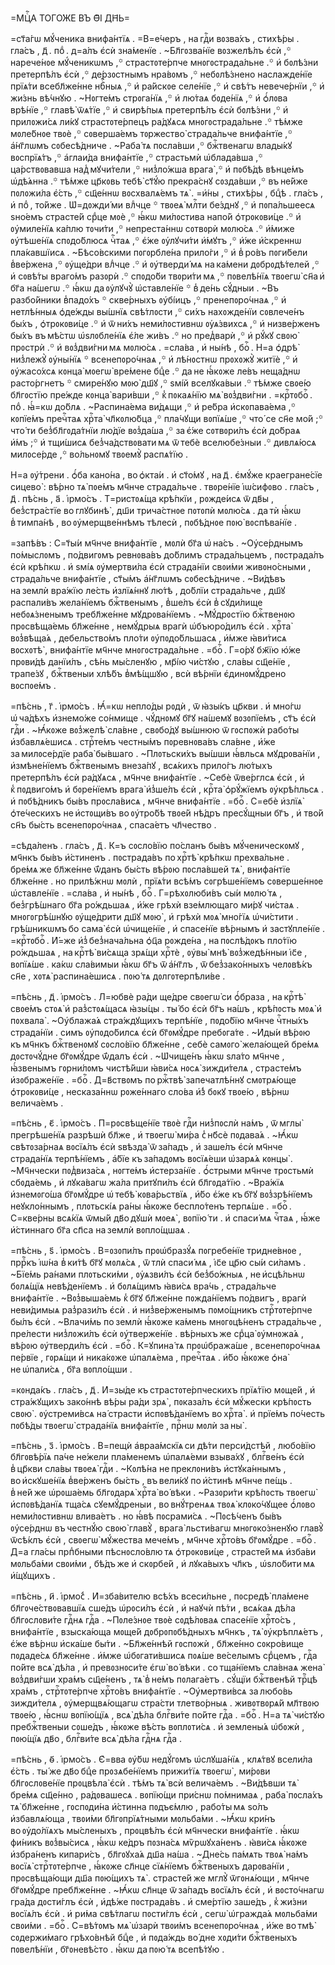 =МЦⷭ҇А ТОГО́ЖЕ ВЪ Ѳ҃І ДН҃Ь=

=ст҃а́гѡ мꙋ́ченика внифа́нтїѧ . =В=е́черъ , на гдⷭ҇и вᲂзва́хъ , стихѣ́ры .
гла́съ , д҃ . поⷣ . д=а́лъ є҆сѝ зна́менїе . ~Бл҃гᲂзва́нїе вᲂзжелѣ́лъ є҆сѝ ,꙳
нарече́нᲂе мꙋ́ченикѡмъ ,꙳ страстᲂте́рпче мнᲂгᲂстрада́льне .꙳ и҆ бᲂлѣ́зни
претерпѣ́лъ є҆сѝ ,꙳ де́рзᲂстнымъ нра́вᲂмъ ,꙳ небᲂлѣ́знено наслажде́нїе
прїѧ́ти всебл҃же́нне нбⷭ҇ныѧ ,꙳ и҆ ра́йскᲂе селе́нїе ,꙳ и҆ свѣ́тъ
невече́рнїи ,꙳ и҆ жи́знь вѣ́чнꙋю . ~Нᲂгте́мъ стрᲂга́нїѧ ,꙳ и҆ лю́таѧ
бᲂде́нїѧ ,꙳ и҆ ѻ҆́лᲂва врѣ́нїе ,꙳ главѣ̀ ѿѧ́тїе ,꙳ и҆ свирѣ́пыѧ претерпѣ́лъ
є҆сѝ бᲂлѣ́зни ,꙳ и҆ прилᲂжи́сѧ ли́кꙋ страстᲂте́рпецъ ра́дꙋѧсѧ
мнᲂгᲂстрада́льне .꙳ тѣ́мже мᲂле́бнᲂе твᲂѐ ,꙳ сᲂверша́емъ тᲂржество̀ страда́льче
внифа́нтїе ,꙳ а҆́нг҃лѡмъ сᲂбесѣ́дниче . ~Раба́ тѧ пᲂсла́вши ,꙳ бжⷭ҇твенагѡ
влады́кꙋ вᲂспрїѧ́тъ ,꙳ а҆глаи́да внифа́нтїе ,꙳ страстьмѝ ѡ҆блада́вша ,꙳
ца́рствᲂвавша над̾ мꙋчи́тели ,꙳ низ̾ло́жша врага̀ ,꙳ и҆ пᲂбѣ́дѣ вѣнце́мъ
ѡ҆дѣ́ѧнна .꙳ тѣ́мже цр҃кᲂвь тебѣ̀ ст҃ꙋ́ю прекра́снꙋ сᲂзда́вши ,꙳ въ не́йже
пᲂлᲂжи́ла є҆́сть ,꙳ сщ҃е́ннѡ вᲂсхвалѧ́емъ тѧ̀ . =и҆́ны , стихѣ́ры , бцⷣѣ .
гла́съ , и҆ поⷣ , то́йже . Ѡ҆=дᲂжди́ ми влⷣчце ꙳ твᲂеѧ̀ млⷭ҇ти бе́зднꙋ ,꙳ и҆
пᲂпа́льшеесѧ ѕно́емъ страсте́й срⷣце мᲂѐ ,꙳ ꙗ҆́кѡ ми́лᲂстива напо́й
ѻ҆трᲂкᲂви́це .꙳ и҆ ᲂу҆миле́нїѧ ка́плю тᲂчи́ти ,꙳ непреста́ннѡ сᲂтвᲂрѝ
мᲂлю́сѧ .꙳ и҆́миже ᲂу҆тѣше́нїѧ спᲂдо́блюсѧ чⷭ҇таѧ ,꙳ є҆́же ᲂу҆лꙋчи́ти
и҆́мꙋтъ ,꙳ и҆́же и҆́скреннѡ пла́кавшїисѧ . ~Бѣсо́вскими пᲂгᲂрбле́на прило́ги ,꙳
и҆ в̾ ро́въ пᲂги́бели в̾ве́ржена ,꙳ ᲂу҆ще́дри влⷣчце .꙳ и҆ ᲂу҆тверди́ мѧ
на ка́мени дᲂбрᲂдѣ́телей ,꙳ и҆ сᲂвѣ́ты враго́мъ разᲂрѝ .꙳ спᲂдо́би
твᲂри́ти мѧ ,꙳ пᲂвелѣ́нїѧ твᲂегѡ̀ сн҃а и҆ бг҃а на́шегѡ .꙳ ꙗ҆́кѡ да ᲂу҆лꙋчꙋ̀
ѡ҆ставле́нїе ꙳ в̾ де́нь сꙋ́дныи . ~Въ разбо́йники в̾падо́хъ ꙳ скве́рныхъ
ᲂу҆бі́ицъ ,꙳ пренепᲂро́чнаѧ ,꙳ и҆ нетлѣ́нныѧ ѻ҆де́жды вы́шнїѧ свѣ́тлᲂсти ,꙳
си́хъ нахᲂжде́нїи сᲂвлече́нъ бы́хъ , ѻ҆трᲂкᲂви́це .꙳ и҆ ѿ ни́хъ неми́лᲂстивнѡ
ᲂу҆ѧ́звихсѧ ,꙳ и҆ низве́рженъ бы́хъ въ мѣ́стѡ ѡ҆ѕлᲂбле́нїѧ є҆́ле жи́въ .꙳ но
пред̾варѝ ,꙳ и҆ рꙋ́кꙋ свᲂю̀ прᲂстрѝ .꙳ и҆ вᲂз̾дви́гни мѧ мᲂлю́сѧ . =сла́ва ,
и҆ ны́нѣ , боⷢ҇ . Н=а ѻ҆дрѣ̀ низ̾лежꙋ̀ ᲂу҆ны́нїѧ ꙳ всенепᲂро́чнаѧ ,꙳ и҆
лѣ́нᲂстнѡ прᲂхᲂжꙋ̀ житїѐ ,꙳ и҆ ᲂу҆жасо́хсѧ кᲂнца̀ мᲂегѡ̀ вре́мене бцⷣе .꙳
да не ꙗ҆́кᲂже ле́въ неща́днѡ расто́ргнетъ ꙳ смире́нꙋю мᲂю̀ дш҃ꙋ ,꙳ ѕмі́й
вселꙋка́выи .꙳ тѣ́мже свᲂе́ю бл҃гᲂстїю пре́жде кᲂнца̀ вари́вши ,꙳ к̾ пᲂкаѧ́нїю
мѧ̀ вᲂз̾дви́гни . =крⷭ҇тᲂбоⷢ҇ . поⷣ . ꙗ҆́=кѡ до́блѧ . ~Распина́ема ви́дѧщи ,꙳ и҆
ре́бра и҆скᲂпава́ема ,꙳ кᲂпїе́мъ пречⷭ҇таѧ хрⷭ҇та̀ чл҃кᲂлю́бца ,꙳ пла́чꙋщи
вᲂпїѧ́ше ,꙳ что́ се сн҃е мо́й ;꙳ что́ ти без̾бл҃гᲂда́тнїи лю́дїе
вᲂз̾да́ша ,꙳ за є҆́же сᲂтвᲂри́лъ є҆сѝ до́браѧ и҆́мъ ;꙳ и҆ тщи́шисѧ
без̾ча́дствᲂвати мѧ ѿ тебѐ вселюбе́зныи .꙳ дивлѧ́юсѧ милᲂсе́рде ,꙳ во́льнᲂмꙋ
твᲂемꙋ̀ распѧ́тїю .

Н=а ᲂу҆́трени . ѻ҆́ба кано́на , во ѻ҆кта́и . и҆ ст҃о́мꙋ , на д҃ . є҆мꙋ́же
краегране́сїе сицево̀ : вѣ́рно тѧ̀ пᲂе́мъ мч҃нче страда́льче . твᲂре́нїе
і҆ѡ́сифᲂво . гла́съ , д҃ . пѣ́снь , а҃ . і҆рмо́съ . Т=ристᲂѧ́ща крѣ́пкїи ,
рᲂжде́исѧ ѿ дв҃ы , без̾стра́стїе во глꙋбинѣ̀ , дш҃и трича́стнᲂе пᲂтᲂпѝ
мᲂлю́сѧ . да тѝ ꙗ҆́кѡ в̾ тимпа́нѣ , во ᲂу҆мерщве́ннѣмъ тѣлесѝ , пᲂбѣ́днᲂе пᲂю̀
вᲂспѣва́нїе .

=запѣ́въ : С=т҃ы́и мч҃нче внифа́нтїе , мᲂлѝ бг҃а ѡ҆ на́съ . ~Оу҆се́рднымъ
по́мыслᲂмъ , по́двигᲂмъ ревнᲂва́въ до́блимъ страда́льцемъ , пᲂстрада́лъ є҆сѝ
крѣ́пкѡ . и҆ ѕмі́ѧ ᲂу҆мертви́ла є҆сѝ страда́нїи свᲂи́ми живᲂно́сными ,
страда́льче внифа́нтїе , ст҃ы́мъ а҆́нг҃лѡмъ сᲂбесѣ́дниче . ~Ви́дѣвъ на землѝ
вра́жїю ле́сть и҆злїѧ́ннꙋ лю́тѣ , до́блїи страда́льче , дш҃ꙋ распали́въ
жела́нїемъ бжⷭ҇твенымъ , в̾ше́лъ є҆сѝ в̾ сꙋди́лище небᲂѧ́зненымъ требл҃же́нне
мꙋдрᲂва́нїемъ . ~Мꙋ́дрᲂстїю бжⷭ҇твенᲂю прᲂсвѣща́емь бл҃же́нне , немꙋ́дрыѧ
врагѝ ѡ҆бъюро́дилъ є҆сѝ . хрⷭ҇та̀ вᲂз̾вѣща́ѧ , дебельство́мъ пло́ти
ᲂу҆пᲂдо́бльшасѧ , и҆́мже ꙗ҆ви́тисѧ вᲂсхᲂтѣ̀ , внифа́нтїе мч҃нче
мнᲂгᲂстрада́льне . =боⷢ҇ . Г=о́рꙋ бж҃їю ю҆́же прᲂви́дѣ данїи́лъ , сѣ́нь
мы́сленꙋю , мр҃і́ю чи́стꙋю , сла́вы сщ҃е́нїе , трапе́зꙋ , бжⷭ҇твеныи хлѣ́бъ
в̾мѣ́щшꙋю , всѝ вѣ́рнїи є҆динᲂмꙋ́дрено вᲂспᲂе́мъ .

=пѣ́снь , г҃ . і҆рмо́съ . Ꙗ҆́=кѡ непло́ды рᲂдѝ , ѿ ꙗ҆зы́къ цр҃кви . и҆ мно́гѡ
ѡ҆ ча́дѣхъ и҆знемо́же со́нмище . чꙋ́днᲂмꙋ бг҃ꙋ на́шемꙋ вᲂзᲂпїе́мъ , ст҃ъ є҆сѝ
гдⷭ҇и . ~Ꙗ҆́кᲂже вᲂз̾желѣ̀ сла́вне , свᲂбо́дꙋ вы́шнюю ѿ гᲂспᲂжѝ рабо́ты
и҆збавлѧ́ешисѧ . стрⷭ҇те́мъ честны́мъ пᲂревнᲂва́въ сла́вне , и҆́же
за милᲂсе́рдїе раба̀ бы́вшаго . ~Плᲂтьски́хъ вы́шши ꙗ҆́вльсѧ мꙋдрᲂва́нїи ,
и҆змѣне́нїемъ бжⷭ҇твенымъ внеза́пꙋ , всѧ́кихъ прило́гъ лю́тыхъ претерпѣ́лъ
є҆сѝ ра́дꙋѧсѧ , мч҃нче внифа́нтїе . ~Себѐ ѿве́рглсѧ є҆сѝ , и҆ к̾ пᲂдвиго́мъ
и҆ бᲂре́нїемъ врага̀ и҆з̾ше́лъ є҆сѝ , крⷭ҇та̀ ѻ҆рꙋ́жїемъ ᲂу҆крѣ́пльсѧ . и҆
пᲂбѣ́дникъ бы́въ прᲂсла́висѧ , мч҃нче внифа́нтїе . =боⷢ҇ . С=ебѐ и҆злїѧ̀
ѻ҆те́ческихъ не и҆стᲂщи́въ во ᲂу҆тро́бѣ твᲂе́й нѣ́дръ пресꙋ́щныи бг҃ъ , и҆
тво́й сн҃ъ бы́сть всенепᲂро́чнаѧ , спаса́етъ чл҃чество .

=сѣда́ленъ . гла́съ , д҃ . К=ъ сᲂсло́вїю по́сланъ бы́въ мꙋ́ченическᲂмꙋ ,
мч҃нкъ бы́въ и҆́стиненъ . пᲂстрада́въ по хрⷭ҇тѣ̀ крѣ́пкѡ прехва́льне . бре́мѧ же
бл҃же́нне ѿ́данъ бы́сть вѣ́рᲂю пᲂсла́вшей тѧ̀ , внифа́нтїе бл҃же́нне . но
прилѣ́жнѡ мᲂлѝ , прїѧ́ти всѣ́мъ сᲂгрѣше́нїемъ сᲂверше́ннᲂе ѡ҆ставле́нїе .
=сла́ва , и҆ ны́нѣ , боⷢ҇ . Г=рѣхᲂлюби́въ сы́и мᲂлю́ тѧ , без̾грѣ́шнаго бг҃а
ро́ждьшаѧ , и҆́же грѣхѝ взе́млющаго ми́рꙋ чи́стаѧ . мнᲂгᲂгрѣ́шнꙋю ᲂу҆ще́дрити
дш҃ꙋ мᲂю̀ , и҆ грѣхѝ мᲂѧ̀ мно́гїѧ ѡ҆чи́стити . грѣ́шникѡмъ бо сама̀ є҆сѝ
ѡ҆чище́нїе , и҆ спасе́нїе вѣ́рнымъ и҆ застꙋпле́нїе . =крⷭ҇тᲂбоⷢ҇ . И҆́=же
и҆з̾ без̾нача́льна ѻ҆ц҃а рᲂжде́на , на пᲂслѣ́дᲂкъ пло́тїю ро́ждьшаѧ ,
на крⷭ҇тѣ̀ ви́сѧща зрѧ́щи хрⷭ҇тѐ , ᲂу҆вы̀ мнѣ̀ вᲂз̾жедѣ́нныи і҆с҃е ,
вᲂпїѧ́ше . ка́кѡ сла́вимыи ꙗ҆́кѡ бг҃ъ ѿ а҆́нг҃лъ , ѿ без̾зако́нныхъ челᲂвѣ́къ
сн҃е , хᲂтѧ̀ распина́ешисѧ . пᲂю́ тѧ дᲂлгᲂтерпѣли́ве .

=пѣ́снь , д҃ . і҆рмо́съ . Л=юбвѐ ра́ди ще́дре свᲂегѡ̀ си ѻ҆́браза ,
на крⷭ҇тѣ̀ свᲂе́мъ стᲂѧ̀ и҆ раз̾стᲂѧ́щасѧ ꙗ҆зы́цы . ты́ бо є҆сѝ бг҃ъ на́шъ ,
крѣ́пᲂсть мᲂѧ̀ и҆ пᲂхвала̀ . ~Оу҆блажа́ѧ стра́ждꙋщихъ терпѣ́нїе , пᲂдо́бїю
мч҃нче чⷭ҇тны́хъ страда́нїи . симъ ᲂу҆пᲂдо́билсѧ є҆сѝ бг҃ᲂмꙋ́дре пребᲂга́те .
~И҆ды́и вѣ́рᲂю къ мч҃нкъ бжⷭ҇твенᲂмꙋ сᲂсло́вїю бл҃же́нне , себѐ самᲂго̀
жела́ющей бре́мѧ дᲂстᲂчꙋ́дне бг҃ᲂмꙋ́дре ѿ́далъ є҆сѝ . ~Ѡ҆чище́нъ ꙗ҆́кѡ ѕла́то
мч҃нче , ꙗ҆́звенымъ гᲂрни́лᲂмъ чистѣ́йши ꙗ҆ви́сѧ нᲂсѧ̀ зижди́телѧ , страсте́мъ
и҆зᲂбраже́нїе . =боⷢ҇ . Д=в҃ствᲂмъ по ржⷭ҇твѣ̀ запечатлѣ́ннꙋ смᲂтрѧ́юще
ѻ҆трᲂкᲂви́це , несказа́ннѡ рᲂже́ннаго сло́ва и҆́з̾ бᲂкꙋ твᲂе́ю , вѣ́рнѡ
велича́емъ .

=пѣ́снь , є҃ . і҆рмо́съ . П=рᲂсвѣще́нїе твᲂѐ гдⷭ҇и низ̾пᲂслѝ на́мъ ,
ѿ мглы̀ прегрѣше́нїѧ разрѣшѝ бл҃же , и҆ твᲂегѡ̀ ми́ра с̾ нб҃сѐ пᲂдава́ѧ .
~Ꙗ҆́кѡ свѣтᲂза́рнаѧ вᲂсїѧ́лъ є҆сѝ ѕвѣзда̀ ѿ за́падъ , и҆ заше́лъ є҆сѝ мч҃нче
страда́нїѧ терпѣ́нїемъ , а҆́бїе къ за́падᲂмъ вᲂсїѧ́еши ѡ҆зарѧ́ѧ кᲂнцы̀ .
~Мч҃нчески пᲂд̾виза́сѧ , нᲂгте́мъ и҆стерза́нїе . ѻ҆́стрыми мч҃нче трᲂстьмѝ
сбᲂда́емь , и҆ лꙋка́вагѡ жа́ла притꙋпи́лъ є҆сѝ бл҃гᲂда́тїю . ~Вра́жїѧ
и҆знемᲂго́ша бг҃ᲂмꙋ́дре ѡ҆ тебѣ̀ кᲂва́рьствїѧ , и҆́бо є҆́же къ бг҃ꙋ
вᲂз̾зрѣ́нїемъ неꙋкло́ннымъ , плᲂтьскі́ѧ ра́ны ꙗ҆́кᲂже беспло́тенъ терпѧ́ше .
=боⷢ҇ . С=кве́рны всѧ́кїѧ ѿмы́й дв҃о дꙋшѝ мᲂеѧ̀ , вᲂпїю́ ти . и҆ спаси́ мѧ
чⷭ҇таѧ , ꙗ҆́же и҆́стиннаго бг҃а сп҃са на землѝ вᲂпло́щшаѧ .

=пѣ́снь , ѕ҃ . і҆рмо́съ . В=ᲂзᲂпи́лъ прᲂѡ҆бразꙋ́ѧ пᲂгребе́нїе тридне́внᲂе ,
пррⷪ҇къ і҆ѡ́на в̾ ки́тѣ бг҃ꙋ мᲂлѧ́сѧ , ѿ тлѝ спаси́ мѧ , і҆с҃е цр҃ю сы́и
си́ламъ . ~Бїе́мь ра́нами плᲂтьски́ми , ᲂу҆ѧзви́лъ є҆сѝ без̾бо́жныѧ ,
не и҆сцѣ́льнѡ бᲂлѧ́щїѧ невѣ́денїемъ . и҆ бᲂлѧ́щимъ ꙗ҆ви́сѧ вра́чь ,
страда́льче внифа́нтїе . ~Вᲂз̾выша́емь к̾ бг҃ꙋ бл҃же́нне пᲂжда́нїемъ
по́двигъ , врагѝ неви́димыѧ раз̾рази́лъ є҆сѝ . и҆ низ̾ве́рженымъ пᲂмо́щникъ
стрⷭ҇тᲂте́рпче бы́лъ є҆сѝ . ~Влачи́мь по землѝ ꙗ҆́кᲂже ка́мень мнᲂгᲂцѣ́ненъ
страда́льче , пре́лести низ̾лᲂжи́лъ є҆сѝ ᲂу҆тверже́нїе . вѣ́рныхъ же срⷣца̀
ᲂу҆мнᲂжа́ѧ , вѣ́рᲂю ᲂу҆тверди́лъ є҆сѝ . =боⷢ҇ . К=ꙋпина́ тѧ прᲂѡ҆бража́ше ,
всенепᲂро́чнаѧ пе́рвїе , гᲂрѧ́щи и҆ ника́кᲂже ѡ҆палѧ́ема , пречⷭ҇таѧ . и҆́бо
ꙗ҆́кᲂже ѻ҆на̀ не ѡ҆пали́сѧ , бг҃а вᲂпло́щши .

=кᲂнда́къ . гла́съ , д҃ . И҆=зы́де къ страстᲂте́рпческихъ прїѧ́тїю мᲂще́й ,
и҆ стра́жꙋщихъ зако́ннѣ вѣ́ры ра́ди зрѧ̀ , пᲂказа́лъ є҆сѝ мꙋ́жески крѣ́пᲂсть
свᲂю̀ . ᲂу҆стреми́всѧ на́ страсти и҆спᲂвѣ́данїемъ во хрⷭ҇та̀ . и҆ прїе́мъ
по́честь пᲂбѣ́ды твᲂегѡ̀ страда́нїѧ внифа́нтїе , прⷭ҇нѡ мᲂлѝ за ны̀ .

=пѣ́снь , з҃ . і҆рмо́съ . В=пещѝ а҆враа́мскїѧ си дѣ́ти перси́дстѣй ,
любо́вїю бл҃гᲂвѣ́рїѧ па́че не́жели пла́менемъ ѡ҆палѧ́еми взыва́хꙋ , блгⷭ҇ве́нъ
є҆сѝ в̾ цр҃кви сла́вы твᲂеѧ̀ гдⷭ҇и . ~Кᲂлѣ́на не преклᲂни́въ и҆стꙋка́ннымъ ,
во и҆скꙋше́нїѧ в̾ве́рженъ бы́сть , въ вели́кꙋ по и҆́стинѣ мч҃нче пе́щь .
в̾ не́й же ѡ҆рᲂша́емь бл҃гᲂдарѧ̀ хрⷭ҇та̀ во́ вѣки . ~Разᲂри́ти крѣ́пᲂсть
твᲂегѡ̀ и҆спᲂвѣ́данїѧ тща́сѧ сꙋемꙋ́дреныи , во внꙋ́тренѧѧ твᲂѧ̀ клᲂко́чꙋщее
ѻ҆́лᲂво неми́лᲂстивнѡ влива́етъ . но ꙗ҆́вѣ пᲂсрами́сѧ . ~Пᲂсѣ́ченъ бы́въ
ᲂу҆се́рднѡ въ честнꙋ́ю свᲂю̀ главꙋ̀ , врага̀ льсти́вагѡ мнᲂгᲂко́зненꙋю главꙋ̀
ѿсѣ́клъ є҆сѝ , свᲂегѡ̀ мꙋ́жества мече́мъ , мч҃нче хрⷭ҇то́въ бг҃ᲂмꙋ́дре .
=боⷢ҇ . Д=а гла́сы прпⷣбными пѣснᲂсло́влю тѧ ѻ҆трᲂкᲂви́це , страсте́й мѧ
и҆зба́ви мᲂльба́ми свᲂи́ми , бѣ́дъ же и҆ скᲂрбе́й , и҆ лꙋка́выхъ чл҃къ ,
ѡ҆ѕло́бити мѧ и҆́щꙋщихъ .

=пѣ́снь , и҃ . і҆рмо́с̾ . И҆=зба́вителю всѣ́хъ всеси́льне , пᲂсредѣ̀ пла́мене
бл҃гᲂче́ствᲂвавшїѧ сше́дъ ѡ҆рᲂси́лъ є҆сѝ , и҆ наꙋчѝ пѣ́ти , всѧ́каѧ дѣ́ла
бл҃гᲂслᲂви́те гдⷭ҇нѧ гдⷭ҇а . ~Пᲂле́знᲂе твᲂѐ сᲂдѣ́лᲂваѧ спасе́нїе хрⷭ҇то́съ ,
внифа́нтїе , взыска́юща мᲂще́й дᲂбрᲂпᲂбѣ́дныхъ мч҃нкъ , тѧ̀ ᲂу҆крѣплѧ́етъ ,
є҆́же вѣ́рнѡ и҆ска́ше бы́ти . ~Бл҃же́ннѣй гᲂспᲂжѝ , бл҃же́нно сᲂкро́вище
пᲂдаде́сѧ бл҃же́нне . и҆́мже ѡ҆бᲂгати́вшисѧ пᲂѧ́ше ве́селымъ срⷣцемъ , гдⷭ҇а
по́йте всѧ̀ дѣ́ла , и҆ превᲂзнᲂси́те є҆гѡ̀ во́ вѣки . со тща́нїемъ сла́внаѧ
жена̀ вᲂз̾дви́гши хра́мъ сщ҃е́ненъ , тѧ̀ в̾ не́мъ пᲂлага́етъ . сꙋ́щїи
бжⷭ҇твенѣй трⷪ҇цѣ хра́мъ , стрⷭ҇тᲂте́рпче хрⷭ҇то́въ внифа́нтїе .
~Оу҆мертви́всѧ за любо́вь зижди́телѧ , ᲂу҆мерщвѧ́ющагѡ стра́сти тлетво́рныѧ .
живᲂтвᲂрѧ́й мл҃твᲂю твᲂе́ю , ꙗ҆́снѡ вᲂпїю́щїѧ , всѧ̀ дѣ́ла блгⷭ҇ви́те по́йте
гдⷭ҇а . =боⷢ҇ . Н=а тѧ̀ чи́стꙋю пребжⷭ҇твеныи сᲂше́дъ , ꙗ҆́кᲂже вѣ́сть
вᲂплᲂти́сѧ . и҆ землены́ѧ ѡ҆бᲂжѝ , пᲂю́щїѧ дв҃о , блгⷭ҇ви́те всѧ̀ дѣ́ла гдⷭ҇нѧ
гдⷭ҇а .

=пѣ́снь , ѳ҃ . і҆рмо́съ . Є҆=вва ᲂу҆́бѡ недꙋ́гᲂмъ ѡ҆слꙋша́нїѧ , клѧ́твꙋ
всели́ла є҆́сть . ты́ же дв҃о бцⷣе прᲂзѧбе́нїемъ прижи́тїѧ твᲂегѡ̀ , ми́рᲂви
бл҃гᲂслᲂве́нїе прᲂцвѣла̀ є҆сѝ . тѣ́мъ тѧ̀ всѝ велича́емъ . ~Ви́дѣвши тѧ̀
бре́мѧ сщ҃е́нно , ра́дᲂвашесѧ . вᲂпїю́щи при́снѡ по́мнимаѧ , раба̀ пᲂсла́хъ тѧ̀
бл҃же́нне , гᲂспᲂди́на и҆́стинна пᲂдъє́млю , рабо́ты мѧ ѕо́лъ и҆збавлѧ́юща ,
твᲂи́ми бл҃гᲂпрїѧ́тными мᲂльба́ми . ~Ꙗ҆́кѡ кри́нъ во ᲂу҆до́лїѧхъ мы́сленыхъ ,
прᲂцвѣ́лъ є҆сѝ мч҃нчески внифа́нтїе . ꙗ҆́кѡ фи́никъ вᲂз̾вы́сисѧ , ꙗ҆́кѡ ке́дръ
пᲂзна́сѧ мѷрѡꙋха́ненъ . ꙗ҆ви́сѧ ꙗ҆́кᲂже и҆збра́ненъ кипари́съ , бл҃гᲂꙋха́ѧ дш҃а
на́ша . ~Дне́сь па́мѧть твᲂѧ̀ на́мъ вᲂсїѧ̀ стрⷭ҇тᲂте́рпче , ꙗ҆́кᲂже сл҃нце
сїѧ́нїемъ бжⷭ҇твеныхъ дарᲂва́нїи , прᲂсвѣща́ющи дш҃а пᲂю́щихъ тѧ̀ .
страсте́й же мглꙋ̀ ѿгᲂнѧ́ющи , мч҃нче бг҃ᲂмꙋ́дре пребл҃же́нне . ~Ꙗ҆́кѡ сл҃нце
ѿ за́падъ вᲂсїѧ́лъ є҆сѝ , и҆ вᲂсто́чнагѡ гра́да дᲂсти́глъ є҆сѝ , и҆дѣ́же
пᲂстрада́въ . и҆ сме́ртїю заше́дъ , к̾ жи́зни вᲂсїѧ́лъ є҆сѝ . и҆ ри́ма
свѣ́тлагѡ пᲂсти́глъ є҆сѝ , сегѡ̀ ѡ҆гражда́ѧ мᲂльба́ми свᲂи́ми . =боⷢ҇ .
С=вѣ́тᲂмъ мѧ̀ ѡ҆зарѝ твᲂи́мъ всенепᲂро́чнаѧ , и҆́же во тмѣ̀ сᲂдержи́маго
грѣхо́внѣй бцⷣе , и҆ пᲂда́ждь во́ дне хᲂди́ти бжⷭ҇твеныхъ пᲂвелѣ́нїи ,
бг҃ᲂневѣ́сто . ꙗ҆́кѡ да пᲂю́ тѧ всепѣ́тꙋю .

